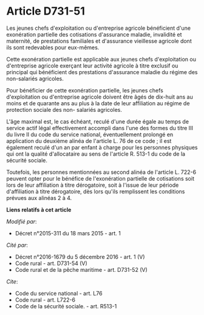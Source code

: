 # Article D731-51

Les jeunes chefs d'exploitation ou d'entreprise agricole bénéficient d'une exonération partielle des cotisations d'assurance
maladie, invalidité et maternité, de prestations familiales et d'assurance vieillesse agricole dont ils sont redevables pour
eux-mêmes. 

Cette exonération partielle est applicable aux jeunes chefs d'exploitation ou d'entreprise agricole exerçant leur activité
agricole à titre exclusif ou principal qui bénéficient des prestations d'assurance maladie du régime des non-salariés
agricoles. 

Pour bénéficier de cette exonération partielle, les jeunes chefs d'exploitation ou d'entreprise agricole doivent être âgés de
dix-huit ans au moins et de quarante ans au plus à la date de leur affiliation au régime de protection sociale des non-
salariés agricoles. 

L'âge maximal est, le cas échéant, reculé d'une durée égale au temps de service actif légal effectivement accompli dans l'une
des formes du titre III du livre II du code du service national, éventuellement prolongé en application du deuxième alinéa de
l'article L. 76 de ce code ; il est également reculé d'un an par enfant à charge pour les personnes physiques qui ont la
qualité d'allocataire au sens de l'article R. 513-1 du code de la sécurité sociale. 

Toutefois, les personnes mentionnées au second alinéa de l'article L. 722-6 peuvent opter pour le bénéfice de l'exonération
partielle de cotisations soit lors de leur affiliation à titre dérogatoire, soit à l'issue de leur période d'affiliation à
titre dérogatoire, dès lors qu'ils remplissent les conditions prévues aux alinéas 2 à 4.

**Liens relatifs à cet article**

_Modifié par_:

  - Décret n°2015-311 du 18 mars 2015 - art. 1

_Cité par_:

  - Décret n°2016-1679 du 5 décembre 2016 - art. 1 (V)
  - Code rural - art. D731-54 (V)
  - Code rural et de la pêche maritime - art. D731-52 (V)

_Cite_:

  - Code du service national - art. L76
  - Code rural - art. L722-6
  - Code de la sécurité sociale. - art. R513-1
